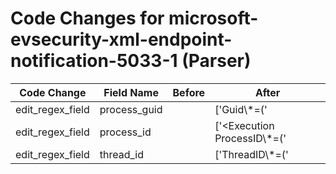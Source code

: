 # Code Changes for microsoft-evsecurity-xml-endpoint-notification-5033-1 (Parser)

| Code Change | Field Name | Before | After |
|-------------|------------|--------|-------|
| edit_regex_field | process_guid |  | ['Guid\\*=(\'|")\{({process_guid}[^\\'\}]+)'] |
| edit_regex_field | process_id |  | ['<Execution ProcessID\\*=(\'|")({process_id}[^"\']+)'] |
| edit_regex_field | thread_id |  | ['ThreadID\\*=(\'|")({thread_id}[^\'"]+)'] |